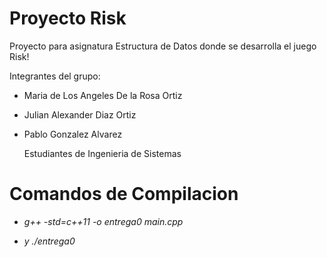  # Proyecto Risk 
Proyecto para asignatura Estructura de Datos donde se desarrolla el juego Risk! <p>
Integrantes del grupo: <p>
* Maria de Los Angeles De la Rosa Ortiz <p>
* Julian Alexander Diaz Ortiz <p>
* Pablo Gonzalez Alvarez <p>
Estudiantes de Ingenieria de Sistemas

# Comandos de Compilacion
*  _g++ -std=c++11 -o entrega0  main.cpp_ <p>
* _y ./entrega0_  <p>
